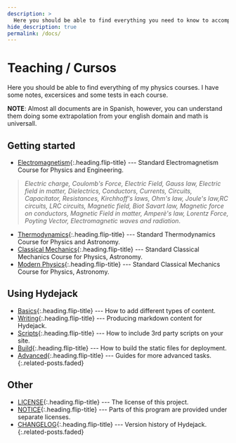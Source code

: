 ```yaml
---
description: >
  Here you should be able to find everything you need to know to accomplish the most common tasks when blogging with Hydejack.
hide_description: true
permalink: /docs/
---
```


# Teaching / Cursos 
Here you should be able to find everything of my physics courses. I have some notes, excersices and some tests in each course.




**NOTE**: Almost all documents are in Spanish, however,  you can understand them doing some extrapolation from your english domain and math is universall.



## Getting started
* [Electromagnetism]{:.heading.flip-title} --- Standard Electromagnetism Course for Physics and Engineering. 



> *Electric charge, Coulomb's Force, Electric Field, Gauss law, Electric field in matter, Dielectrics, Conductors, Currents, Circuits, Capacitator, Resistances, Kirchhoff's laws, Ohm's law, Joule's law,RC circuits, LRC circuits, Magnetic field, Biot Savart law, Magnetic force on conductors, Magnetic Field in matter, Amperè's law, Lorentz Force, Poyting Vector, Electromagnetic waves and radiation*.

* [Thermodynamics]{:.heading.flip-title} --- Standard Thermodynamics Course for Physics and Astronomy. 
* [Classical Mechanics]{:.heading.flip-title} --- Standard Classical Mechanics Course for Physics, Astronomy. 
* [Modern Physics]{:.heading.flip-title} --- Standard Classical Mechanics Course for Physics, Astronomy. 


## Using Hydejack
* [Basics]{:.heading.flip-title} --- How to add different types of content.
* [Writing]{:.heading.flip-title} --- Producing markdown content for Hydejack.
* [Scripts]{:.heading.flip-title} --- How to include 3rd party scripts on your site.
* [Build]{:.heading.flip-title} --- How to build the static files for deployment.
* [Advanced]{:.heading.flip-title} --- Guides for more advanced tasks.
{:.related-posts.faded}

## Other
* [LICENSE]{:.heading.flip-title} --- The license of this project.
* [NOTICE]{:.heading.flip-title} --- Parts of this program are provided under separate licenses.
* [CHANGELOG]{:.heading.flip-title} --- Version history of Hydejack.
{:.related-posts.faded}

[Electromagnetism]: Electromagnetism.md
[Classical Mechanics]: ClassicalMechanics.md
[Thermodynamics]: Thermodynamics.md
[Modern Physics]: ModernPhysics.md

[basics]: basics.md
[writing]: writing.md
[scripts]: scripts.md
[build]: build.md
[advanced]: advanced.md
[LICENSE]: ../LICENSE.md
[NOTICE]: ../NOTICE.md
[CHANGELOG]: ../CHANGELOG.md
